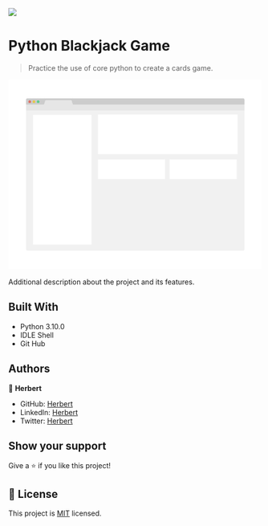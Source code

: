 ![](https://img.shields.io/badge/Microverse-blueviolet)

# Python Blackjack Game

> Practice the use of core python to create a cards game. 

![screenshot](./app_screenshot.png)

Additional description about the project and its features.

## Built With

- Python 3.10.0
- IDLE Shell
- Git Hub


## Authors

👤 **Herbert**

- GitHub: [Herbert](https://github.com/herokudev)
- LinkedIn: [Herbert](https://www.linkedin.com/in/herbert-orellana)
- Twitter: [Herbert](https://twitter.com/HerbertOrellan4)

## Show your support

Give a ⭐️ if you like this project!


## 📝 License

This project is [MIT](./MIT.md) licensed.
